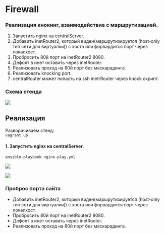 # Firewall
### Реализация кнокинг, взаимодействие с маршрутизацией.
1. Запустить nginx на centralServer.
2. Добавить inetRouter2, который виден(маршрутизируется (host-only тип сети для виртуалки)) с хоста или форвардится порт через локалхост.
3. Пробросить 80й порт на inetRouter2 8080.
4. Дефолт в инет оставить через inetRouter.
5. Реализовать проход на 80й порт без маскарадинга.
6. Реализовать knocking port.
7. centralRouter может попасть на ssh inetrRouter через knock скрипт.

### Схема стенда
![](https://github.com/vedoff/firewall/blob/main/pict/Screenshot%20from%202022-03-25%2012-39-14.png)

## Реализация
Разворачиваем стенд: \
`vagrant up`

#### 1. Запустить nginx на centralServer.
`ansible-playbook nginx-play.yml`

![](https://github.com/vedoff/firewall/blob/main/pict/Screenshot%20from%202022-03-24%2017-55-17.png)

![](https://github.com/vedoff/firewall/blob/main/pict/Screenshot%20from%202022-03-24%2017-55-52.png)

### Проброс порта сайта
- Добавить inetRouter2, который виден(маршрутизируется (host-only тип сети для виртуалки)) с хоста или форвардится порт через локалхост.
- Пробросить 80й порт на inetRouter2 8080.
- Дефолт в инет оставить через inetRouter.
- Реализовать проход на 80й порт без маскарадинга.
